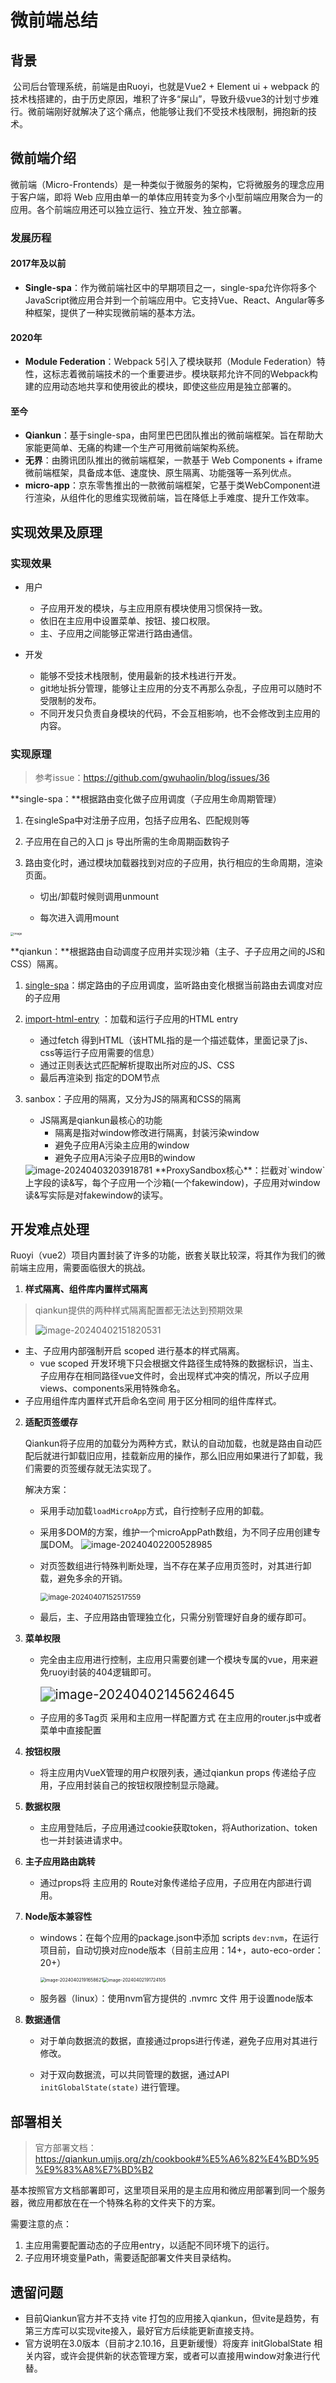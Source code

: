 # 微前端总结



## 背景

​		公司后台管理系统，前端是由Ruoyi，也就是Vue2 + Element ui + webpack 的技术栈搭建的，由于历史原因，堆积了许多“屎山”，导致升级vue3的计划寸步难行。微前端刚好就解决了这个痛点，他能够让我们不受技术栈限制，拥抱新的技术。



## 微前端介绍

​		微前端（Micro-Frontends）是一种类似于微服务的架构，它将微服务的理念应用于客户端，即将 Web 应用由单一的单体应用转变为多个小型前端应用聚合为一的应用。各个前端应用还可以独立运行、独立开发、独立部署。

### 发展历程

#### 2017年及以前

- **Single-spa**：作为微前端社区中的早期项目之一，single-spa允许你将多个JavaScript微应用合并到一个前端应用中。它支持Vue、React、Angular等多种框架，提供了一种实现微前端的基本方法。

#### 2020年

- **Module Federation**：Webpack 5引入了模块联邦（Module Federation）特性，这标志着微前端技术的一个重要进步。模块联邦允许不同的Webpack构建的应用动态地共享和使用彼此的模块，即使这些应用是独立部署的。

#### 至今

- **Qiankun**：基于single-spa，由阿里巴巴团队推出的微前端框架。旨在帮助大家能更简单、无痛的构建一个生产可用微前端架构系统。
- **无界**：由腾讯团队推出的微前端框架，一款基于 Web Components + iframe 微前端框架，具备成本低、速度快、原生隔离、功能强等一系列优点。
- **micro-app**：京东零售推出的一款微前端框架，它基于类WebComponent进行渲染，从组件化的思维实现微前端，旨在降低上手难度、提升工作效率。



## 实现效果及原理

### 实现效果

- 用户
  - 子应用开发的模块，与主应用原有模块使用习惯保持一致。
  - 依旧在主应用中设置菜单、按钮、接口权限。
  - 主、子应用之间能够正常进行路由通信。

- 开发
  - 能够不受技术栈限制，使用最新的技术栈进行开发。
  - git地址拆分管理，能够让主应用的分支不再那么杂乱，子应用可以随时不受限制的发布。
  - 不同开发只负责自身模块的代码，不会互相影响，也不会修改到主应用的内容。



### 实现原理

> 参考issue：https://github.com/gwuhaolin/blog/issues/36


**single-spa：**根据路由变化做子应用调度（子应用生命周期管理）

1. 在singleSpa中对注册子应用，包括子应用名、匹配规则等

2. 子应用在自己的入口 js 导出所需的生命周期函数钩子

3. 路由变化时，通过模块加载器找到对应的子应用，执行相应的生命周期，渲染页面。

   - 切出/卸载时候则调用unmount

   - 每次进入调用mount

<img src="https://user-images.githubusercontent.com/5773264/216295373-d1f8affc-b2dc-4616-a68b-59b97991ab56.png" alt="image" style="zoom: 33%;" />


**qiankun：**根据路由自动调度子应用并实现沙箱（主子、子子应用之间的JS和CSS）隔离。

1. [single-spa](https://single-spa.js.org/)：绑定路由的子应用调度，监听路由变化根据当前路由去调度对应的子应用

2. [import-html-entry](https://github.com/kuitos/import-html-entry) ：加载和运行子应用的HTML entry

   - 通过fetch 得到HTML（该HTML指的是一个描述载体，里面记录了js、css等运行子应用需要的信息）
   - 通过正则表达式匹配解析提取出所对应的JS、CSS
   - 最后再渲染到 指定的DOM节点

3. sanbox：子应用的隔离，又分为JS的隔离和CSS的隔离

   - JS隔离是qiankun最核心的功能
     - 隔离是指对window修改进行隔离，封装污染window
     - 避免子应用A污染主应用的window
     - 避免子应用A污染子应用B的window

   <img src="C:\Users\Czy\AppData\Roaming\Typora\typora-user-images\image-20240403203918781.png" alt="image-20240403203918781"  />
   **ProxySandbox核心**：拦截对`window`上字段的读&写，每个子应用一个沙箱(一个fakewindow)，子应用对window读&写实际是对fakewindow的读写。



## 开发难点处理

​		Ruoyi（vue2）项目内置封装了许多的功能，嵌套关联比较深，将其作为我们的微前端主应用，需要面临很大的挑战。

1. **样式隔离、组件库内置样式隔离**

> qiankun提供的两种样式隔离配置都无法达到预期效果
>
> ![image-20240402151820531](C:\Users\Czy\AppData\Roaming\Typora\typora-user-images\image-20240402151820531.png)

- 主、子应用内部强制开启 scoped 进行基本的样式隔离。
  - vue scoped 开发环境下只会根据文件路径生成特殊的数据标识，当主、子应用存在相同路径vue文件时，会出现样式冲突的情况，所以子应用views、components采用特殊命名。
- 子应用组件库内置样式开启命名空间 用于区分相同的组件库样式。
  



2. **适配页签缓存**

   Qiankun将子应用的加载分为两种方式，默认的自动加载，也就是路由自动匹配后就进行卸载旧应用，挂载新应用的操作，那么旧应用如果进行了卸载，我们需要的页签缓存就无法实现了。

   解决方案：

   - 采用手动加载`loadMicroApp`方式，自行控制子应用的卸载。
   - 采用多DOM的方案，维护一个microAppPath数组，为不同子应用创建专属DOM。
     ![image-20240402200528985](C:\Users\Czy\AppData\Roaming\Typora\typora-user-images\image-20240402200528985.png)

   - 对页签数组进行特殊判断处理，当不存在某子应用页签时，对其进行卸载，避免多余的开销。

     <img src="C:\Users\Czy\AppData\Roaming\Typora\typora-user-images\image-20240407152517559.png" alt="image-20240407152517559" style="zoom:80%;" />

   - 最后，主、子应用路由管理独立化，只需分别管理好自身的缓存即可。

   

3. **菜单权限**

   - 完全由主应用进行控制，主应用只需要创建一个模块专属的vue，用来避免ruoyi封装的404逻辑即可。

     <img src="C:\Users\Czy\AppData\Roaming\Typora\typora-user-images\image-20240402145624645.png" alt="image-20240402145624645" style="zoom:150%;" />
     
   - 子应用的多Tag页 采用和主应用一样配置方式 在主应用的router.js中或者菜单中直接配置

   

4. **按钮权限**

   - 将主应用内VueX管理的用户权限列表，通过qiankun props 传递给子应用，子应用封装自己的按钮权限控制显示隐藏。

   

5. **数据权限**

   - 主应用登陆后，子应用通过cookie获取token，将Authorization、token也一并封装进请求中。

   

6. **主子应用路由跳转**

   - 通过props将 主应用的 Route对象传递给子应用，子应用在内部进行调用。

   

7. **Node版本兼容性**

   - windows：在每个应用的package.json中添加 scripts `dev:nvm`，在运行项目前，自动切换对应node版本（目前主应用：14+，auto-eco-order：20+）

     <img src="C:\Users\Czy\AppData\Roaming\Typora\typora-user-images\image-20240402191658621.png" alt="image-20240402191658621" style="zoom:50%;" /><img src="C:\Users\Czy\AppData\Roaming\Typora\typora-user-images\image-20240402191724105.png" alt="image-20240402191724105" style="zoom:50%;" />

   - 服务器（linux）：使用nvm官方提供的 .nvmrc 文件 用于设置node版本

   

8. **数据通信**

   - 对于单向数据流的数据，直接通过props进行传递，避免子应用对其进行修改。

   - 对于双向数据流，可以共同管理的数据，通过API `initGlobalState(state)` 进行管理。



## 部署相关

> 官方部署文档：https://qiankun.umijs.org/zh/cookbook#%E5%A6%82%E4%BD%95%E9%83%A8%E7%BD%B2

​	基本按照官方文档部署即可，这里项目采用的是主应用和微应用部署到同一个服务器，微应用都放在在一个特殊名称的文件夹下的方案。



需要注意的点：

1. 主应用需要配置动态的子应用entry，以适配不同环境下的运行。
2. 子应用环境变量Path，需要适配部署文件夹目录结构。



## 遗留问题

- 目前Qiankun官方并不支持 vite 打包的应用接入qiankun，但vite是趋势，有第三方库可以实现vite接入，最好官方后续能更新直接支持。
- 官方说明在3.0版本（目前才2.10.16，且更新缓慢）将废弃 initGlobalState 相关内容，或许会提供新的状态管理方案，或者可以直接用window对象进行代替。
